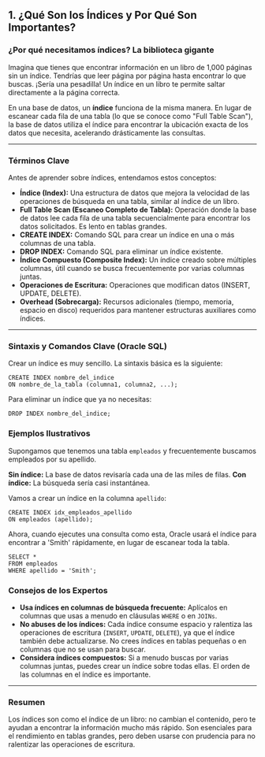 ## 1. ¿Qué Son los Índices y Por Qué Son Importantes?

### ¿Por qué necesitamos índices? La biblioteca gigante

Imagina que tienes que encontrar información en un libro de 1,000 páginas sin un índice. Tendrías que leer página por página hasta encontrar lo que buscas. ¡Sería una pesadilla! Un índice en un libro te permite saltar directamente a la página correcta.

En una base de datos, un **índice** funciona de la misma manera. En lugar de escanear cada fila de una tabla (lo que se conoce como "Full Table Scan"), la base de datos utiliza el índice para encontrar la ubicación exacta de los datos que necesita, acelerando drásticamente las consultas.

---

### Términos Clave

Antes de aprender sobre índices, entendamos estos conceptos:

- **Índice (Index):** Una estructura de datos que mejora la velocidad de las operaciones de búsqueda en una tabla, similar al índice de un libro.
- **Full Table Scan (Escaneo Completo de Tabla):** Operación donde la base de datos lee cada fila de una tabla secuencialmente para encontrar los datos solicitados. Es lento en tablas grandes.
- **CREATE INDEX:** Comando SQL para crear un índice en una o más columnas de una tabla.
- **DROP INDEX:** Comando SQL para eliminar un índice existente.
- **Índice Compuesto (Composite Index):** Un índice creado sobre múltiples columnas, útil cuando se busca frecuentemente por varias columnas juntas.
- **Operaciones de Escritura:** Operaciones que modifican datos (INSERT, UPDATE, DELETE).
- **Overhead (Sobrecarga):** Recursos adicionales (tiempo, memoria, espacio en disco) requeridos para mantener estructuras auxiliares como índices.

---

### Sintaxis y Comandos Clave (Oracle SQL)

Crear un índice es muy sencillo. La sintaxis básica es la siguiente:
```oracle
CREATE INDEX nombre_del_indice
ON nombre_de_la_tabla (columna1, columna2, ...);
```

Para eliminar un índice que ya no necesitas:
```oracle
DROP INDEX nombre_del_indice;
```

### Ejemplos Ilustrativos

Supongamos que tenemos una tabla `empleados` y frecuentemente buscamos empleados por su apellido.

**Sin índice:** La base de datos revisaría cada una de las miles de filas.
**Con índice:** La búsqueda sería casi instantánea.

Vamos a crear un índice en la columna `apellido`:
```oracle
CREATE INDEX idx_empleados_apellido
ON empleados (apellido);
```

Ahora, cuando ejecutes una consulta como esta, Oracle usará el índice para encontrar a 'Smith' rápidamente, en lugar de escanear toda la tabla.
```oracle
SELECT *
FROM empleados
WHERE apellido = 'Smith';
```

### Consejos de los Expertos

*   **Usa índices en columnas de búsqueda frecuente:** Aplícalos en columnas que usas a menudo en cláusulas `WHERE` o en `JOINs`.
*   **No abuses de los índices:** Cada índice consume espacio y ralentiza las operaciones de escritura (`INSERT`, `UPDATE`, `DELETE`), ya que el índice también debe actualizarse. No crees índices en tablas pequeñas o en columnas que no se usan para buscar.
*   **Considera índices compuestos:** Si a menudo buscas por varias columnas juntas, puedes crear un índice sobre todas ellas. El orden de las columnas en el índice es importante.

---

### Resumen

Los índices son como el índice de un libro: no cambian el contenido, pero te ayudan a encontrar la información mucho más rápido. Son esenciales para el rendimiento en tablas grandes, pero deben usarse con prudencia para no ralentizar las operaciones de escritura.
